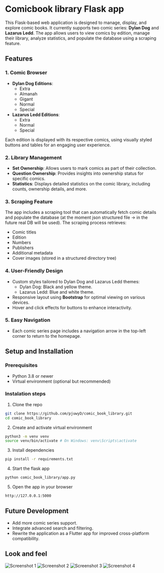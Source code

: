 # Comicbook library Flask app

This Flask-based web application is designed to manage, display, and explore comic books. It currently supports two comic series: **Dylan Dog** and **Lazarus Ledd**. The app allows users to view comics by edition, manage their library, analyze statistics, and populate the database using a scraping feature.

## Features

### 1. Comic Browser
- **Dylan Dog Editions**:
  - Extra
  - Almanah
  - Gigant
  - Normal
  - Special
- **Lazarus Ledd Editions**:
  - Extra
  - Normal
  - Special

Each edition is displayed with its respective comics, using visually styled buttons and tables for an engaging user experience.

### 2. Library Management
- **Set Ownership**: Allows users to mark comics as part of their collection.
- **Question Ownership**: Provides insights into ownership status for specific comics.
- **Statistics**: Displays detailed statistics on the comic library, including counts, ownership details, and more.

### 3. Scraping Feature
The app includes a scraping tool that can automatically fetch comic details and populate the database (at the moment json structured file -> in the future real DB will be used). 
The scraping process retrieves:
- Comic titles
- Edition
- Numbers
- Publishers
- Additional metadata
- Cover images (stored in a structured directory tree)

### 4. User-Friendly Design
- Custom styles tailored to Dylan Dog and Lazarus Ledd themes:
  - Dylan Dog: Black and yellow theme.
  - Lazarus Ledd: Blue and white theme.
- Responsive layout using **Bootstrap** for optimal viewing on various devices.
- Hover and click effects for buttons to enhance interactivity.

### 5. Easy Navigation
- Each comic series page includes a navigation arrow in the top-left corner to return to the homepage.

## Setup and Installation

### Prerequisites
- Python 3.8 or newer
- Virtual environment (optional but recommended)

### Instalation steps
1. Clone the repo
```bash
git clone https://github.com/pjuwyD/comic_book_library.git
cd comic_book_library
```

2. Create and activate virtual environment
```bash
python3 -m venv venv
source venv/bin/activate # On Windows: venv\Scripts\activate
```

3. Install dependencies
```bash
pip install -r requirements.txt
```

4. Start the flask app
```bash
python comic_book_library/app.py
```

5. Open the app in your browser
```bash
http://127.0.0.1:5000
```

## Future Development

- Add more comic series support.
- Integrate advanced search and filtering.
- Rewrite the application as a Flutter app for improved cross-platform compatibility.

## Look and feel

![Screenshot 1](static/images/scr1.png)
![Screenshot 2](static/images/scr2.png)
![Screenshot 3](static/images/scr3.png)
![Screenshot 4](static/images/scr4.png)
